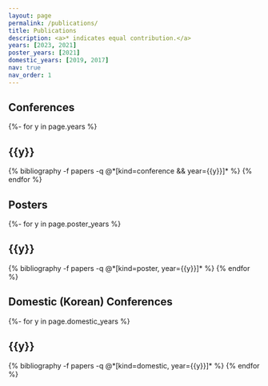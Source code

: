 ```yaml
---
layout: page
permalink: /publications/
title: Publications
description: <a>* indicates equal contribution.</a>
years: [2023, 2021]
poster_years: [2021]
domestic_years: [2019, 2017]
nav: true
nav_order: 1
---
```

<!-- _pages/publications.md -->

## Conferences

<div class="publications">

{%- for y in page.years %}
  <h2 class="year">{{y}}</h2>
  {% bibliography -f papers -q @*[kind=conference && year={{y}}]* %}
{% endfor %}

</div>

## Posters

<div class="publications">
{%- for y in page.poster_years %}
  <h2 class="year">{{y}}</h2>
  {% bibliography -f papers -q @*[kind=poster, year={{y}}]* %}
{% endfor %}

</div>

## Domestic (Korean) Conferences

<div class="publications">
{%- for y in page.domestic_years %}
  <h2 class="year">{{y}}</h2>
  {% bibliography -f papers -q @*[kind=domestic, year={{y}}]* %}
{% endfor %}

</div>